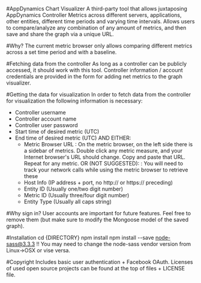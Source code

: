 #AppDynamics Chart Visualizer
A third-party tool that allows juxtaposing AppDynamics Controller Metrics across different servers, applications, other entities, different time periods and varying time intervals. Allows users to compare/analyze any combination of any amount of metrics, and then save and share the graph via a unique URL. 

#Why?
The current metric browser only allows comparing different metrics across a set time period and with a baseline.

#Fetching data from the controller
As long as a controller can be publicly accessed, it should work with this tool. Controller information / account credentials are provided in the form for adding net metrics to the graph visualizer.

#Getting the data for visualization
In order to fetch data from the controller for visualization the following information is necessary:
- Controller username
- Controller account name
- Controller user password
- Start time of desired metric (UTC)
- End time of desired metric (UTC)
AND EITHER:
	- Metric Browser URL
		: On the metric browser, on the left side there is a sidebar of metrics. Double click any metric measure, and your Internet browser's URL should change. Copy and paste that URL. Repeat for any metric.
	OR (NOT SUGGESTED):
		: You will need to track your network calls while using the metric browser to retrieve these
	- Host Info (IP address + port, no http:// or https:// preceding)
	- Entity ID (Usually one/two digit number)
	- Metric ID (Usually three/four digit number)
	- Entity Type (Usually all caps string)

#Why sign in?
User accounts are important for future features. Feel free to remove them (but make sure to modify the Mongoose model of the saved graph).

#Installation
cd {DIRECTORY}
npm install
npm install --save node-sass@3.3.3
!! You may need to change the node-sass vendor version from Linux->OSX or vise versa.

#Copyright
Includes basic user authentication + Facebook OAuth. Licenses of used open source projects can be found at the top of files + LICENSE file.